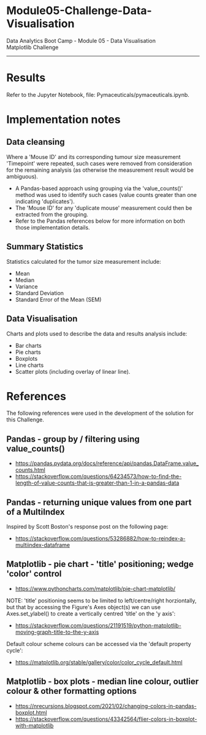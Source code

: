 # Module05-Challenge-Data-Visualisation
Data Analytics Boot Camp - Module 05 - Data Visualisation \
Matplotlib Challenge

---

# Results

Refer to the Jupyter Notebook, file: Pymaceuticals/pymaceuticals.ipynb.

# Implementation notes

## Data cleansing

Where a 'Mouse ID' and its corresponding tumour size measurement 'Timepoint' were repeated, such cases were removed from consideration for the remaining analysis (as otherwise the measurement result would be ambiguous).
- A Pandas-based approach using grouping via the 'value_counts()' method was used to identify such cases (value counts greater than one indicating 'duplicates').
- The 'Mouse ID' for any 'duplicate mouse' measurement could then be extracted from the grouping.
- Refer to the Pandas references below for more information on both those implementation details.

## Summary Statistics

Statistics calculated for the tumor size measurement include:
- Mean
- Median
- Variance
- Standard Deviation
- Standard Error of the Mean (SEM)

## Data Visualisation

Charts and plots used to describe the data and results analysis include:
- Bar charts
- Pie charts
- Boxplots
- Line charts
- Scatter plots (including overlay of linear line).


# References

The following references were used in the development of the solution for this Challenge.

## Pandas - group by / filtering using value_counts()
- https://pandas.pydata.org/docs/reference/api/pandas.DataFrame.value_counts.html
- https://stackoverflow.com/questions/64234573/how-to-find-the-length-of-value-counts-that-is-greater-than-1-in-a-pandas-data

## Pandas - returning unique values from one part of a MultiIndex
Inspired by Scott Boston's response post on the following page:
- https://stackoverflow.com/questions/53286882/how-to-reindex-a-multiindex-dataframe

## Matplotlib - pie chart - 'title' positioning; wedge 'color' control
- https://www.pythoncharts.com/matplotlib/pie-chart-matplotlib/

NOTE: 'title' positioning seems to be limited to left/centre/right horziontally, but that by accessing the Figure's Axes object(s) we can use Axes.set_ylabel() to create a vertically centred 'title' on the 'y axis':
- https://stackoverflow.com/questions/21191519/python-matplotlib-moving-graph-title-to-the-y-axis

Default colour scheme colours can be accessed via the 'default property cycle':
- https://matplotlib.org/stable/gallery/color/color_cycle_default.html

## Matplotlib - box plots - median line colour, outlier colour & other formatting options
- https://nrecursions.blogspot.com/2021/02/changing-colors-in-pandas-boxplot.html
- https://stackoverflow.com/questions/43342564/flier-colors-in-boxplot-with-matplotlib
